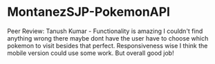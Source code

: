 # MontanezSJP-PokemonAPI


Peer Review: Tanush Kumar - Functionality is amazing I couldn't find anything wrong there maybe dont have the user have to choose which pokemon to visit besides that perfect. Responsiveness wise I think the mobile version could use some work. But overall good job!
